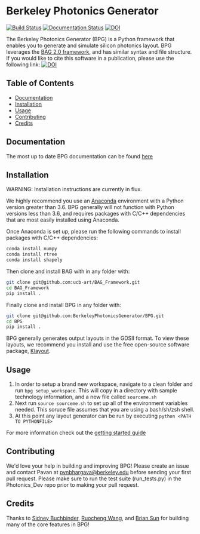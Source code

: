 # Berkeley Photonics Generator 
[![Build Status](https://dev.azure.com/pvnbhargava/BPG_CICD/_apis/build/status/BerkeleyPhotonicsGenerator.BPG?branchName=master)](https://dev.azure.com/pvnbhargava/BPG_CICD/_build/latest?definitionId=2&branchName=master)
[![Documentation Status](https://readthedocs.org/projects/bpg/badge/?version=latest)](https://bpg.readthedocs.io/en/latest/?badge=latest)
[![DOI](https://zenodo.org/badge/137926394.svg)](https://zenodo.org/badge/latestdoi/137926394)

The Berkeley Photonics Generator (BPG) is a Python framework that enables you to generate and simulate silicon photonics 
layout. BPG leverages the [BAG 2.0 framework](https://github.com/ucb-art/BAG_framework), and has similar syntax and 
file structure. If you would like to cite this software in a publication, please use the following link:
[![DOI](https://zenodo.org/badge/137926394.svg)](https://zenodo.org/badge/latestdoi/137926394)

## Table of Contents
- [Documentation](#Documentation)
- [Installation](#Installation)
- [Usage](#Usage)
- [Contributing](#Contributing)
- [Credits](#Credits)

## Documentation
The most up to date BPG documentation can be found [here](https://bpg.readthedocs.io)

## Installation
WARNING: Installation instructions are currently in flux.

We highly recommend you use an [Anaconda](https://www.anaconda.com/distribution/) environment with a Python version 
greater than 3.6. BPG generally will not function with Python versions less than 3.6, and requires packages with 
C/C++ dependencies that are most easily installed using Anaconda.

Once Anaconda is set up, please run the following commands to install packages with C/C++ dependencies:
```bash
conda install numpy
conda install rtree
conda install shapely
```

Then clone and install BAG with in any folder with:
```bash
git clone git@github.com:ucb-art/BAG_Framework.git
cd BAG_Framework
pip install .
```

Finally clone and install BPG in any folder with:
```bash
git clone git@github.com:BerkeleyPhotonicsGenerator/BPG.git
cd BPG
pip install .
```

BPG generally generates output layouts in the GDSII format. To view these layouts, we recommend you install and use the 
free open-source software package, [Klayout](https://klayout.de).

## Usage
1) In order to setup a brand new workspace, navigate to a clean folder and run `bpg setup_workspace`. This will copy in
a directory with sample technology information, and a new file called `sourceme.sh`
2) Next run `source sourceme.sh` to set up all of the environment variables needed. This soruce file assumes that you 
are using a bash/sh/zsh shell.
3) At this point any layout generator can be run by executing `python <PATH TO PYTHONFILE>`

For more information check out the [getting started guide](https://bpg.readthedocs.io/en/latest/getting_started/root.html)


## Contributing
We'd love your help in building and improving BPG! Please create an issue and contact Pavan at 
pvnbhargava@berkeley.edu before sending your first pull request. Please make sure to run the test suite (run_tests.py)
in the Photonics_Dev repo prior to making your pull request.

## Credits
Thanks to [Sidney Buchbinder](https://github.com/sbuchbinder),
[Ruocheng Wang](https://github.com/Ruocheng-Wang),
and [Brian Sun](https://github.com/bsun598) for building many of the core features in BPG!
